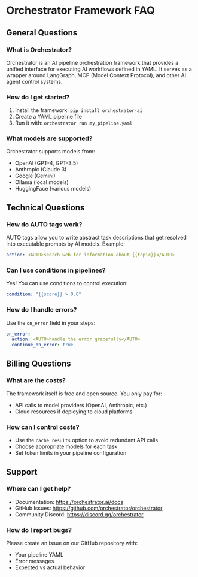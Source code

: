 # Orchestrator Framework FAQ

## General Questions

### What is Orchestrator?
Orchestrator is an AI pipeline orchestration framework that provides a unified interface for executing AI workflows defined in YAML. It serves as a wrapper around LangGraph, MCP (Model Context Protocol), and other AI agent control systems.

### How do I get started?
1. Install the framework: `pip install orchestrator-ai`
2. Create a YAML pipeline file
3. Run it with: `orchestrator run my_pipeline.yaml`

### What models are supported?
Orchestrator supports models from:
- OpenAI (GPT-4, GPT-3.5)
- Anthropic (Claude 3)
- Google (Gemini)
- Ollama (local models)
- HuggingFace (various models)

## Technical Questions

### How do AUTO tags work?
AUTO tags allow you to write abstract task descriptions that get resolved into executable prompts by AI models. Example:
```yaml
action: <AUTO>search web for information about {{topic}}</AUTO>
```

### Can I use conditions in pipelines?
Yes! You can use conditions to control execution:
```yaml
condition: "{{score}} > 0.8"
```

### How do I handle errors?
Use the `on_error` field in your steps:
```yaml
on_error:
  action: <AUTO>handle the error gracefully</AUTO>
  continue_on_error: true
```

## Billing Questions

### What are the costs?
The framework itself is free and open source. You only pay for:
- API calls to model providers (OpenAI, Anthropic, etc.)
- Cloud resources if deploying to cloud platforms

### How can I control costs?
- Use the `cache_results` option to avoid redundant API calls
- Choose appropriate models for each task
- Set token limits in your pipeline configuration

## Support

### Where can I get help?
- Documentation: https://orchestrator.ai/docs
- GitHub Issues: https://github.com/orchestrator/orchestrator
- Community Discord: https://discord.gg/orchestrator

### How do I report bugs?
Please create an issue on our GitHub repository with:
- Your pipeline YAML
- Error messages
- Expected vs actual behavior